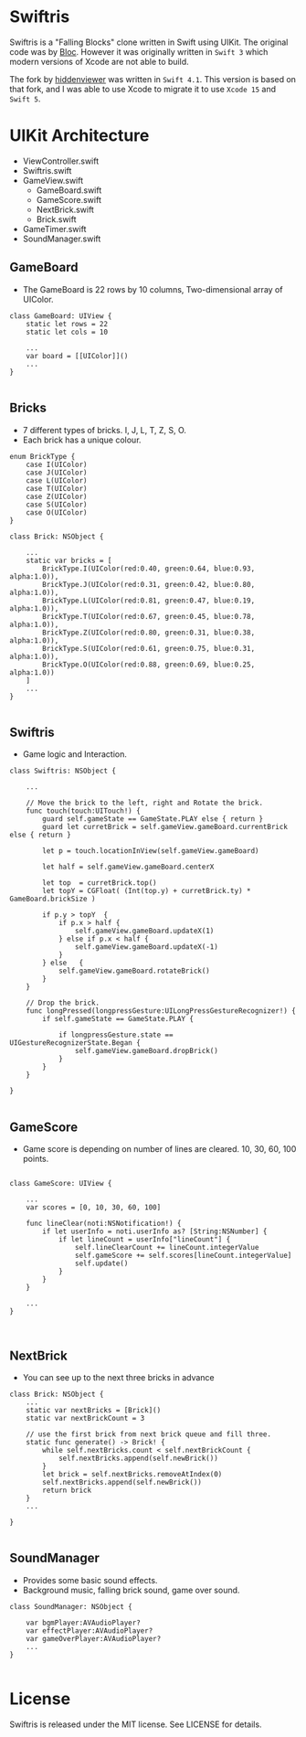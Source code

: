 # Swiftris
Swiftris is a "Falling Blocks" clone written in Swift using UIKit.
The original code was by [Bloc](https://github.com/Bloc/swiftris). However it was originally written in `Swift 3` which modern versions of Xcode are not able to build.

The fork by [hiddenviewer](https://github.com/hiddenviewer/Swiftris) was written in `Swift 4.1`. This version is based on that fork, and I was able to use Xcode to migrate it to use `Xcode 15` and `Swift 5`.


# UIKit Architecture
- ViewController.swift
- Swiftris.swift
- GameView.swift  
	- GameBoard.swift
	- GameScore.swift
	- NextBrick.swift
	- Brick.swift
- GameTimer.swift
- SoundManager.swift


## GameBoard
- The GameBoard is 22 rows by 10 columns, Two-dimensional array of UIColor. 
  
```  
class GameBoard: UIView {
	static let rows = 22
    static let cols = 10
    
    ...
	var board = [[UIColor]]()
	...
}
  
```  




## Bricks
- 7 different types of bricks. I, J, L, T, Z, S, O.
- Each brick has a unique colour.

```  
enum BrickType {
    case I(UIColor)
    case J(UIColor)
    case L(UIColor)
    case T(UIColor)
    case Z(UIColor)
    case S(UIColor)
    case O(UIColor)
}  
  
class Brick: NSObject {
    
	...
    static var bricks = [
        BrickType.I(UIColor(red:0.40, green:0.64, blue:0.93, alpha:1.0)),
        BrickType.J(UIColor(red:0.31, green:0.42, blue:0.80, alpha:1.0)),
        BrickType.L(UIColor(red:0.81, green:0.47, blue:0.19, alpha:1.0)),
        BrickType.T(UIColor(red:0.67, green:0.45, blue:0.78, alpha:1.0)),
        BrickType.Z(UIColor(red:0.80, green:0.31, blue:0.38, alpha:1.0)),
        BrickType.S(UIColor(red:0.61, green:0.75, blue:0.31, alpha:1.0)),
        BrickType.O(UIColor(red:0.88, green:0.69, blue:0.25, alpha:1.0))
    ]
	...    
}
  
```  

  
  
## Swiftris
- Game logic and Interaction.

```    
class Swiftris: NSObject {

	...
	
 	// Move the brick to the left, right and Rotate the brick.
    func touch(touch:UITouch!) {
        guard self.gameState == GameState.PLAY else { return }
        guard let curretBrick = self.gameView.gameBoard.currentBrick else { return }
        
        let p = touch.locationInView(self.gameView.gameBoard)
        
        let half = self.gameView.gameBoard.centerX
        
        let top  = curretBrick.top()
        let topY = CGFloat( (Int(top.y) + curretBrick.ty) * GameBoard.brickSize )

        if p.y > topY  {
            if p.x > half {
                self.gameView.gameBoard.updateX(1)
            } else if p.x < half {
                self.gameView.gameBoard.updateX(-1)
            }
        } else   {
            self.gameView.gameBoard.rotateBrick()
        }
    }
	
	// Drop the brick.
 	func longPressed(longpressGesture:UILongPressGestureRecognizer!) {
        if self.gameState == GameState.PLAY {

            if longpressGesture.state == UIGestureRecognizerState.Began {
                self.gameView.gameBoard.dropBrick()
            }
        }
    }

}
  
```  




## GameScore    
- Game score is depending on number of lines are cleared. 10, 30, 60, 100 points.

```    

class GameScore: UIView {

	...
    var scores = [0, 10, 30, 60, 100]  
    
    func lineClear(noti:NSNotification!) {
        if let userInfo = noti.userInfo as? [String:NSNumber] {
            if let lineCount = userInfo["lineCount"] {
                self.lineClearCount += lineCount.integerValue
                self.gameScore += self.scores[lineCount.integerValue]
                self.update()
            }
        }
    }
    
    ...
}
    
  
```  

  
## NextBrick  
- You can see up to the next three bricks in advance
  
  
```    
class Brick: NSObject {
	...
	static var nextBricks = [Brick]()
    static var nextBrickCount = 3
    
    // use the first brick from next brick queue and fill three.
    static func generate() -> Brick! {
        while self.nextBricks.count < self.nextBrickCount {
            self.nextBricks.append(self.newBrick())
        }
        let brick = self.nextBricks.removeAtIndex(0)
        self.nextBricks.append(self.newBrick())
        return brick
    }
    ...

}
  
```  


## SoundManager   
- Provides some basic sound effects.
- Background music, falling brick sound, game over sound.
  
```    
class SoundManager: NSObject {
   
    var bgmPlayer:AVAudioPlayer?
    var effectPlayer:AVAudioPlayer?
    var gameOverPlayer:AVAudioPlayer?
    ...
}
  
```  


# License
Swiftris is released under the MIT license. See LICENSE for details.


